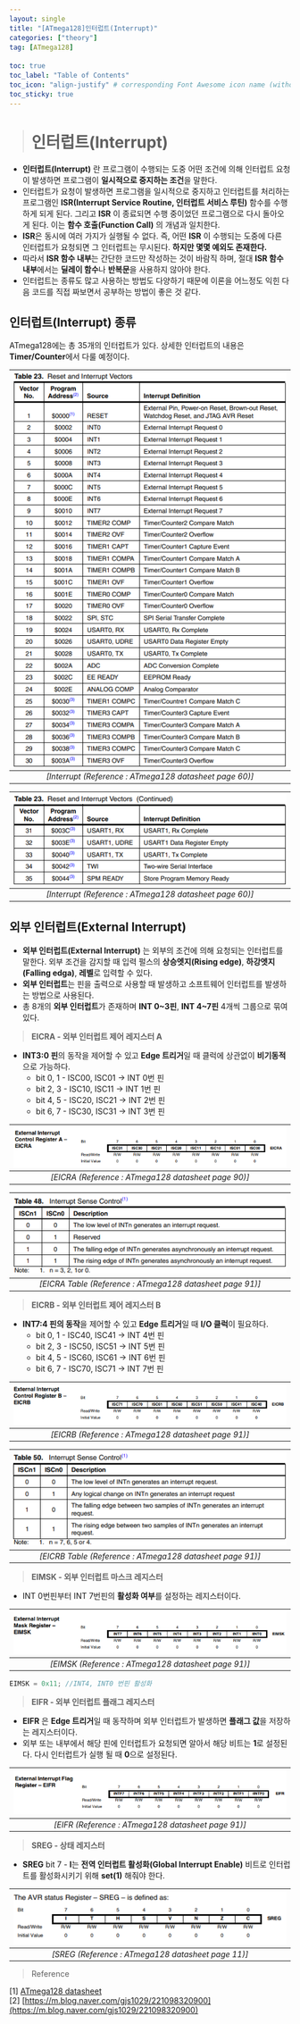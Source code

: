 ```yaml
---
layout: single
title: "[ATmega128]인터럽트(Interrupt)"
categories: ["theory"]
tag: [ATmega128]

toc: true
toc_label: "Table of Contents"
toc_icon: "align-justify" # corresponding Font Awesome icon name (without fa prefix)
toc_sticky: true
---
```


># 인터럽트(Interrupt)

* **인터럽트(Interrupt)** 란 프로그램이 수행되는 도중 어떤 조건에 의해 인터럽트 요청이 발생하면 프로그램이 **일시적으로 중지하는 조건**을 말한다.
* 인터럽트가 요청이 발생하면 프로그램을 일시적으로 중지하고 인터럽트를 처리하는 프로그램인 **ISR(Interrupt Service Routine, 인터럽트 서비스 루틴)** 함수를 수행하게 되게 된다. 그리고 **ISR** 이 종료되면 수행 중이었던 프로그램으로 다시 돌아오게 된다. 이는 **함수 호출(Function Call)** 의 개념과 일치한다.
* **ISR**은 동시에 여러 가지가 실행될 수 없다. 즉, 어떤 **ISR** 이 수행되는 도중에 다른 인터럽트가 요청되면 그 인터럽트는 무시된다. **하지만 몇몇 예외도 존재한다.**
* 따라서 **ISR 함수 내부**는 간단한 코드만 작성하는 것이 바람직 하며, 절대 **ISR 함수 내부**에서는 **딜레이 함수**나 **반복문**을 사용하지 않아야 한다.
* 인터럽트는 종류도 많고 사용하는 방법도 다양하기 때문에 이론을 어느정도 익힌 다음 코드를 직접 짜보면서 공부하는 방법이 좋은 것 같다.

## 인터럽트(Interrupt) 종류

ATmega128에는 총 35개의 인터럽트가 있다. 상세한 인터럽트의 내용은 **Timer/Counter**에서 다룰 예정이다.

|![blog](https://github.com/JiJinWoo/JiJinWoo.github.io/blob/master/assets/images/avrblog/interrupt1.PNG?raw=true)|
|:--:|
|*[Interrupt (Reference : ATmega128 datasheet page 60)]*|

|![blog](https://github.com/JiJinWoo/JiJinWoo.github.io/blob/master/assets/images/avrblog/interrupt2.PNG?raw=true)|
|:--:|
|*[Interrupt (Reference : ATmega128 datasheet page 60)]*|

## 외부 인터럽트(External Interrupt)

* **외부 인터럽트(External Interrupt)** 는 외부의 조건에 의해 요청되는 인터럽트를 말한다. 외부 조건을 감지할 때 입력 펄스의 **상승엣지(Rising edge)**, **하강엣지(Falling edga)**, **레벨**로 입력할 수 있다.
* **외부 인터럽트**는 핀을 출력으로 사용할 때 발생하고 소프트웨어 인터럽트를 발생하는 방법으로 사용된다.
* 총 8개의 **외부 인터럽트**가 존재하며 **INT 0~3핀**, **INT 4~7핀** 4개씩 그룹으로 묶여있다. 

> **EICRA - 외부 인터럽트 제어 레지스터 A**

* **INT3:0 핀**의 동작을 제어할 수 있고 **Edge 트리거**일 때 클럭에 상관없이 **비기동적**으로 가능하다.
	* bit 0, 1 - ISC00, ISC01 -> INT 0번 핀
	* bit 2, 3 - ISC10, ISC11 -> INT 1번 핀
	* bit 4, 5 - ISC20, ISC21 -> INT 2번 핀
	* bit 6, 7 - ISC30, ISC31 -> INT 3번 핀

|![blog](https://github.com/JiJinWoo/JiJinWoo.github.io/blob/master/assets/images/avrblog/EICRA%20page%2090.PNG?raw=true)|
|:--:|
|*[EICRA (Reference : ATmega128 datasheet page 90)]*|

|![blog](https://github.com/JiJinWoo/JiJinWoo.github.io/blob/master/assets/images/avrblog/EICRA%20table%20page%2091.PNG?raw=true)|
|:--:|
|*[EICRA Table (Reference : ATmega128 datasheet page 91)]*|

> **EICRB - 외부 인터럽트 제어 레지스터 B**

* **INT7:4 핀의 동작**을 제어할 수 있고 **Edge 트리거**일 때 **I/O 클럭**이 필요하다.
	* bit 0, 1 - ISC40, ISC41 -> INT 4번 핀
	* bit 2, 3 - ISC50, ISC51 -> INT 5번 핀
	* bit 4, 5 - ISC60, ISC61 -> INT 6번 핀
	* bit 6, 7 - ISC70, ISC71 -> INT 7번 핀

|![blog](https://github.com/JiJinWoo/JiJinWoo.github.io/blob/master/assets/images/avrblog/EICRB%20page%2091.PNG?raw=true)|
|:--:|
|*[EICRB (Reference : ATmega128 datasheet page 91)]*|

|![blog](https://github.com/JiJinWoo/JiJinWoo.github.io/blob/master/assets/images/avrblog/EICRB%20table%20page%2091.PNG?raw=true)|
|:--:|
|*[EICRB Table (Reference : ATmega128 datasheet page 91)]*|

> **EIMSK - 외부 인터럽트 마스크 레지스터**

* INT 0번핀부터 INT 7번핀의 **활성화 여부**를 설정하는 레지스터이다.

|![blog](https://github.com/JiJinWoo/JiJinWoo.github.io/blob/master/assets/images/avrblog/EIMSK%20page%2092.PNG?raw=true)|
|:--:|
|*[EIMSK (Reference : ATmega128 datasheet page 91)]*|

```cpp
EIMSK = 0x11; //INT4, INT0 번핀 활성화
```

> **EIFR - 외부 인터럽트 플래그 레지스터**

* **EIFR** 은 **Edge 트리거**일 때 동작하며 외부 인터럽트가 발생하면 **플래그 값**을 저장하는 레지스터이다.
* 외부 또는 내부에서 해당 핀에 인터럽트가 요청되면 알아서 해당 비트는 **1**로 설정된다. 다시 인터럽트가 실행 될 때 **0**으로 설정된다. 

|![blog](https://github.com/JiJinWoo/JiJinWoo.github.io/blob/master/assets/images/avrblog/EIFR%20page%2092.PNG?raw=true)|
|:--:|
|*[EIFR (Reference : ATmega128 datasheet page 91)]*|

> **SREG - 상태 레지스터**

* **SREG** bit 7 - **I**는 **전역 인터럽트 활성화(Global Interrupt Enable)** 비트로 인터럽트를 활성화시키기 위해 **set(1)** 해줘야 한다.

|![blog](https://github.com/JiJinWoo/JiJinWoo.github.io/blob/master/assets/images/avrblog/SREG%20page%2011.PNG?raw=true)|
|:--:|
|*[SREG (Reference : ATmega128 datasheet page 11)]*|

> Reference

[1] [ATmega128 datasheet](https://www.alldatasheet.com/view.jsp?Searchword=Atmega128%20datasheet&gclid=CjwKCAjwxZqSBhAHEiwASr9n9BnM2BYUT8UYk14wDrEEu2xSXP17kQdJLfsgKoZNEAQW1gyPJWnHxBoCnYgQAvD_BwE)    
[2] [https://m.blog.naver.com/gjs1029/221098320900](https://m.blog.naver.com/gjs1029/221098320900)